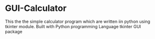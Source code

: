 # GUI-Calculator
This the the simple calculator program which are written iin python using tkinter module.
Built with 
Python programming Language
tkinter GUI package
